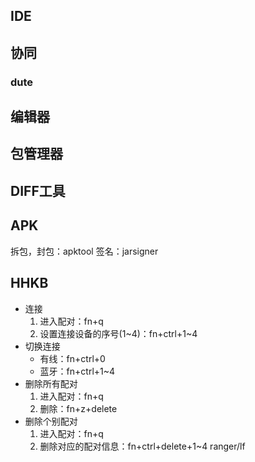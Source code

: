 ## IDE
## 协同
### dute
## 编辑器
## 包管理器
## DIFF工具
## APK
拆包，封包：apktool
签名：jarsigner
## HHKB
- 连接
	1. 进入配对：fn+q
	2. 设置连接设备的序号(1~4)：fn+ctrl+1~4
- 切换连接
	- 有线：fn+ctrl+0
	- 蓝牙：fn+ctrl+1~4
- 删除所有配对
	1. 进入配对：fn+q
	2. 删除：fn+z+delete
- 删除个别配对
	1. 进入配对：fn+q
	2. 删除对应的配对信息：fn+ctrl+delete+1~4
ranger/lf